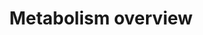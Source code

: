 ---
annotations:
- id: PW:0000002
  parent: classic metabolic pathway
  type: Pathway Ontology
  value: classic metabolic pathway
authors:
- CLemmens
- Egonw
- Jmelius
- DeSl
- Fehrhart
- Eweitz
description: High level overview of human metabolism, including fatty acid biosynthesis,
  beta-oxidation, ketone metabolism, citric acid cycle, urea cycle, transamination,
  and glycogen metabolism.
last-edited: 2021-05-08
organisms:
- Homo sapiens
redirect_from:
- /index.php/Pathway:WP3602
- /instance/WP3602
- /instance/WP3602_rr124180
revision: r124180
schema-jsonld:
- '@context': https://schema.org/
  '@id': https://wikipathways.github.io/pathways/WP3602.html
  '@type': Dataset
  creator:
    '@type': Organization
    name: WikiPathways
  description: High level overview of human metabolism, including fatty acid biosynthesis,
    beta-oxidation, ketone metabolism, citric acid cycle, urea cycle, transamination,
    and glycogen metabolism.
  keywords:
  - 1,3-Biphosphoglyceric
  - 2-Oxo acid
  - 2-Oxoglutaric
  - 2-Oxoglutaric acid
  - 2-Phosphoglycerate
  - 2-hydroxy-butyryl-ACP
  - 2-hydroxy-butyryl-CoA
  - 2-oxo acid
  - 2-trans-butenoyl-ACP
  - 2-trans-butenoyl-CoA
  - 2-trans-decanoyl-ACP
  - 2-trans-decanoyl-CoA
  - 2-trans-dodecanoyl-ACP
  - 2-trans-dodecanoyl-CoA
  - 2-trans-hexadecenoyl-ACP
  - 2-trans-hexadecenoyl-CoA
  - 2-trans-hexanoyl-ACP
  - 2-trans-hexanoyl-CoA
  - 2-trans-octenoyl-ACP
  - 2-trans-octenoyl-CoA
  - 2-trans-tetradecanoyl-ACP
  - 2-trans-tetradecanoyl-CoA
  - 3-Hydroxy hexanoyl-ACP
  - 3-Hydroxy hexanoyl-CoA
  - 3-Hydroxy-hexadecanoyl-ACP
  - 3-Hydroxy-octenoyl-ACP
  - 3-Hydroxy-octenoyl-CoA
  - 3-Oxo-hexadecanoyl-ACP
  - 3-hydroxy-CoA hexadecanoyl
  - 3-hydroxy-decanoyl-ACP
  - 3-hydroxy-decanoyl-CoA
  - 3-hydroxy-dodecanoyl-ACP
  - 3-hydroxy-dodecanoyl-CoA
  - 3-hydroxy-tetradecanoyl-ACP
  - 3-hydroxy-tetradecanoyl-CoA
  - 3-hydroxybutyric acid
  - 3-oxo-decanoyl-ACP
  - 3-oxo-decanoyl-CoA
  - 3-oxo-dodecanoyl-ACP
  - 3-oxo-dodecanoyl-CoA
  - 3-oxo-hexanoyl-ACP
  - 3-oxo-hexanoyl-CoA
  - 3-oxo-octanoyl-ACP
  - 3-oxo-octanoyl-CoA
  - 3-oxo-palmitoyl-CoA
  - 3-oxo-tetradecanoyl-ACP
  - 3-oxo-tetradecanoyl-CoA
  - 3-phosphoglycerate
  - 6-Phospho-gluconelactone
  - 6-phosphonicacid
  - Acetoacetic Acid
  - Acetoacetic acid
  - Acetoacetyl-ACP
  - Acetoacetyl-CoA
  - Acetone
  - Acetyl Coenzyme A
  - Acetyl-ACP
  - Alanine
  - Arginine
  - Argininosuccinic
  - Aspartic acid
  - Butyryl-ACP
  - Butyryl-CoA
  - Carbonyl phosphate
  - Citric acid
  - Citrulline
  - Decanoyl-ACP
  - Decanoyl-CoA
  - Diacylglycerol
  - Dihydroxy acetonephosphate
  - Dodecanoyl-ACP
  - Dodecanoyl-CoA
  - Erythrose4-phosphate
  - Fatty acid
  - Fatty acyl CoA
  - Fructase-6-phosphate
  - Fructose-1,6-biphosphate
  - Fructose-2,6-biphosphate
  - Fumaric acid
  - Glucose
  - Glucose-1-phosphate
  - Glucose-6-phosphatase
  - Glutamic acid
  - 'Glutamine '
  - Glyceraldehyde-3-phosphate
  - Glyceraldehyde3-phosphate
  - Glycerol
  - Glycogen
  - Glyoxylic acid
  - HMG-CoA
  - Hexanoyl-ACP
  - Hexanoyl-CA
  - Isocitric acid
  - Lysophosphatic acid
  - Malic acid
  - Malonyl ACP
  - Malonyl-CoA
  - MonoacylglycerolMAG
  - NH3
  - Octanoyl-ACP
  - Octanoyl-CoA
  - Ornithine
  - Oxaloacetic acid
  - Oxaoacetic acid
  - Palmitic acid
  - Palmitoyl carnitine
  - Palmitoyl-ACP
  - Palmitoyl-CoA
  - Phosphatidic acid
  - Phosphoenolpyruvaat
  - Pyruvic acid
  - Ribose-5-phosphate
  - Ribulose5-phosphate
  - Sedoheptulose7-phosphate
  - Succinic Acid
  - Succinic acid
  - Succinyl-CoA
  - Tetradecanoyl-ACP
  - Tetradecanoyl-CoA
  - TriacylglycerolTAG
  - UDP-glucose
  - Urea
  - Xylulose5-phosphate
  - glycerol-3-phosphate
  - α-Amino acid
  - α-amino acid
  license: CC0
  name: Metabolism overview
seo: CreativeWork
title: Metabolism overview
wpid: WP3602
---